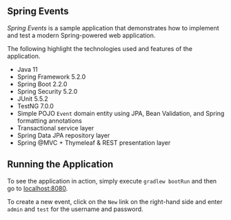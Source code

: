 ## Spring Events

_Spring Events_ is a sample application that demonstrates how to implement and test a modern Spring-powered web application.

The following highlight the technologies used and features of the application.

* Java 11
* Spring Framework 5.2.0
* Spring Boot 2.2.0
* Spring Security 5.2.0
* JUnit 5.5.2
* TestNG 7.0.0
* Simple POJO `Event` domain entity using JPA, Bean Validation, and Spring formatting annotations
* Transactional service layer
* Spring Data JPA repository layer
* Spring @MVC + Thymeleaf & REST presentation layer

## Running the Application

To see the application in action, simply execute `gradlew bootRun` and then go to [localhost:8080](http://localhost:8080/).

To create a new event, click on the `New` link on the right-hand side and enter `admin` and `test` for the username and password.

